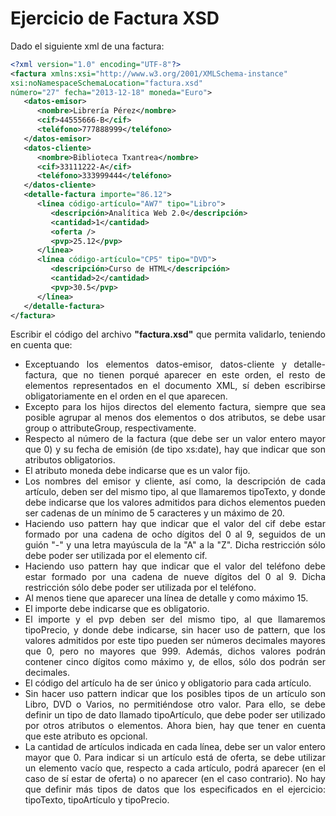 <div align="justify">

# Ejercicio de Factura XSD

  Dado el siguiente xml de una factura:

  ```xml
  <?xml version="1.0" encoding="UTF-8"?>
  <factura xmlns:xsi="http://www.w3.org/2001/XMLSchema-instance"
  xsi:noNamespaceSchemaLocation="factura.xsd"
  número="27" fecha="2013-12-18" moneda="Euro">
     <datos-emisor>
        <nombre>Librería Pérez</nombre>
        <cif>44555666-B</cif>
        <teléfono>777888999</teléfono>
     </datos-emisor>
     <datos-cliente>
        <nombre>Biblioteca Txantrea</nombre>
        <cif>33111222-A</cif>
        <teléfono>333999444</teléfono>
     </datos-cliente>
     <detalle-factura importe="86.12">
        <línea código-artículo="AW7" tipo="Libro">
           <descripción>Analítica Web 2.0</descripción>
           <cantidad>1</cantidad>
           <oferta />
           <pvp>25.12</pvp>
        </línea>
        <línea código-artículo="CP5" tipo="DVD">
           <descripción>Curso de HTML</descripción>
           <cantidad>2</cantidad>
           <pvp>30.5</pvp>
        </línea>
     </detalle-factura>
  </factura>
  ```

  Escribir el código del archivo __"factura.xsd"__ que permita validarlo, teniendo en cuenta que:
  - Exceptuando los elementos datos-emisor, datos-cliente y detalle-factura, que no tienen porqué aparecer en este orden, el resto de elementos representados en el documento XML, sí deben escribirse obligatoriamente en el orden en el que aparecen.
  - Excepto para los hijos directos del elemento factura, siempre que sea posible agrupar al menos dos elementos o dos atributos, se debe usar group o attributeGroup, respectivamente.
  - Respecto al número de la factura (que debe ser un valor entero mayor que 0) y su fecha de emisión (de tipo xs:date), hay que indicar que son atributos obligatorios.
  - El atributo moneda debe indicarse que es un valor fijo.
  - Los nombres del emisor y cliente, así como, la descripción de cada artículo, deben ser del mismo tipo, al que llamaremos tipoTexto, y donde debe indicarse que los valores admitidos para dichos elementos pueden ser cadenas de un mínimo de 5 caracteres y un máximo de 20.
  - Haciendo uso pattern hay que indicar que el valor del cif debe estar formado por una cadena de ocho dígitos del 0 al 9, seguidos de un guión "-" y una letra mayúscula de la "A" a la "Z". Dicha restricción sólo debe poder ser utilizada por el elemento cif.
  - Haciendo uso pattern hay que indicar que el valor del teléfono debe estar formado por una cadena de nueve dígitos del 0 al 9. Dicha restricción sólo debe poder ser utilizada por el teléfono.
  - Al menos tiene que aparecer una línea de detalle y como máximo 15.
  - El importe debe indicarse que es obligatorio.
  - El importe y el pvp deben ser del mismo tipo, al que llamaremos tipoPrecio, y donde debe indicarse, sin hacer uso de pattern, que los valores admitidos por este tipo pueden ser números decimales mayores que 0, pero no mayores que 999. Además, dichos valores podrán contener cinco dígitos como máximo y, de ellos, sólo dos podrán ser decimales.
  - El código del artículo ha de ser único y obligatorio para cada artículo.
  - Sin hacer uso pattern indicar que los posibles tipos de un artículo son Libro, DVD o Varios, no permitiéndose otro valor. Para ello, se debe definir un tipo de dato llamado tipoArtículo, que debe poder ser utilizado por otros atributos o elementos. Ahora bien, hay que tener en cuenta que este atributo es opcional.
  - La cantidad de artículos indicada en cada línea, debe ser un valor entero mayor que 0.
Para indicar si un artículo está de oferta, se debe utilizar un elemento vacío que, respecto a cada artículo, podrá aparecer (en el caso de sí estar de oferta) o no aparecer (en el caso contrario).
No hay que definir más tipos de datos que los especificados en el ejercicio: tipoTexto, tipoArtículo y tipoPrecio.

<!--
<details>
  <summary>PULSA PARA VER LA RESPUESTA:</summary>

```xml
<?xml version="1.0" encoding="UTF-8"?>
<xs:schema xmlns:xs="http://www.w3.org/2001/XMLSchema">

  <xs:element name="factura">
    <xs:complexType>
      <xs:all>

        <xs:element name="datos-emisor">
          <xs:complexType>
            <xs:sequence>
              <xs:group ref="datosEmpresa"/>
            </xs:sequence>
          </xs:complexType>
        </xs:element>

        <xs:element name="datos-cliente">
          <xs:complexType>
            <xs:sequence>
              <xs:group ref="datosEmpresa"/>
            </xs:sequence>
          </xs:complexType>
        </xs:element>

        <xs:element name="detalle-factura">
          <xs:complexType>
            <xs:sequence>
              <xs:element name="línea" maxOccurs="15">
                <xs:complexType>
                  <xs:sequence>
                    <xs:group ref="datosLínea"/>
                  </xs:sequence>
                  <xs:attributeGroup ref="atributosLínea"/>
                </xs:complexType>
              </xs:element>
            </xs:sequence>
            <xs:attribute name="importe" type="tipoPrecio"
             use="required"/>
          </xs:complexType>
        </xs:element>

      </xs:all>
      <xs:attributeGroup ref="atributosFactura"/>
    </xs:complexType>
  </xs:element>

  <xs:group name="datosEmpresa">
    <xs:sequence>
      <xs:element name="nombre" type="tipoTexto"/>
      <xs:element name="cif">
        <xs:simpleType>
          <xs:restriction base="xs:string">
            <xs:pattern value="\d{8}-[A-Z]"/>
          </xs:restriction>
        </xs:simpleType>
      </xs:element>
      <xs:element name="teléfono">
        <xs:simpleType>
          <xs:restriction base="xs:string">
            <xs:pattern value="\d{9}"/>
          </xs:restriction>
        </xs:simpleType>
      </xs:element>
    </xs:sequence>
  </xs:group>

  <xs:group name="datosLínea">
    <xs:sequence>
      <xs:element name="descripción" type="tipoTexto"/>
      <xs:element name="cantidad" type="xs:positiveInteger"/>
      <xs:element name="oferta" minOccurs="0"/>
      <xs:element name="pvp" type="tipoPrecio"/>
    </xs:sequence>
  </xs:group>

  <xs:attributeGroup name="atributosFactura">
    <xs:attribute name="número" type="xs:positiveInteger"
     use="required"/>
    <xs:attribute name="fecha" type="xs:date" use="required"/>
    <xs:attribute name="moneda" fixed="Euro"/>
  </xs:attributeGroup>

  <xs:attributeGroup name="atributosLínea">
    <xs:attribute name="código-artículo" type="xs:ID"
     use="required"/>
    <xs:attribute name="tipo" type="tipoArtículo"/>
  </xs:attributeGroup>

  <xs:simpleType name="tipoTexto">
    <xs:restriction base="xs:string">
      <xs:minLength value="5"/>
      <xs:maxLength value="20"/>
    </xs:restriction>
  </xs:simpleType>

  <xs:simpleType name="tipoArtículo">
    <xs:restriction base="xs:string">
      <xs:enumeration value="Libro"/>
      <xs:enumeration value="DVD"/>
      <xs:enumeration value="Varios"/>
    </xs:restriction>
  </xs:simpleType>  

  <xs:simpleType name="tipoPrecio">
    <xs:restriction base="xs:decimal">
      <xs:minExclusive value="0"/>
      <xs:maxInclusive value="999"/>
      <xs:totalDigits value="5"/>
      <xs:fractionDigits value="2"/>
    </xs:restriction>
  </xs:simpleType>

</xs:schema>
```
-->

</details>
